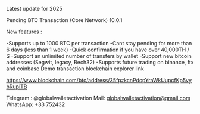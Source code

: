 Latest update for 2025

Pending BTC Transaction (Core Network) 10.0.1

New features : 

-Supports up to 1000 BTC per transaction
-Cant stay pending for more than 6 days (less than 1 week)
-Quick confirmation if you have over 40,000TH / S
-Support an unlimited number of transfers by wallet
-Support new bitcoin addresses (Segwit, legacy, Bech32)
-Supports future trading on binance, ftx and coinbase
Demo transaction blockchain explorer link

https://www.blockchain.com/btc/address/35fpzkcnPdcpYraWkUupcfKp5vybRupiTB

Telegram : @globalwalletactivation
Mail: globalwalletactivation@gmail.com
WhatsApp: +33 752432
